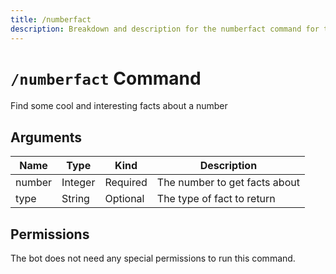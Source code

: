 ```yaml
---
title: /numberfact
description: Breakdown and description for the numberfact command for the Chewbotcca Discord bot
---
```


# `/numberfact` Command

Find some cool and interesting facts about a number

## Arguments

| Name   | Type    | Kind     | Description                   |
|--------|---------|----------|-------------------------------|
| number | Integer | Required | The number to get facts about |
| type   | String  | Optional | The type of fact to return    |

## Permissions

The bot does not need any special permissions to run this command.
